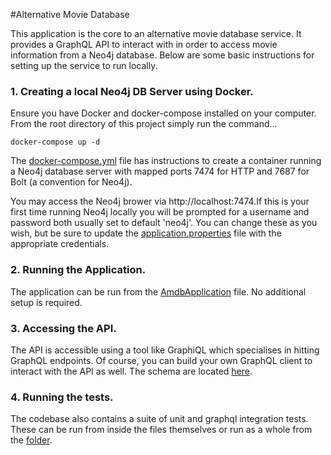 #Alternative Movie Database

This application is the core to an alternative movie database service. 
It provides a GraphQL API to interact with in order to access movie information
from a Neo4j database. Below are some basic instructions for setting up the 
service to run locally.

### 1. Creating a local Neo4j DB Server using Docker.
Ensure you have Docker and docker-compose installed on your computer. From the root
directory of this project simply run the command...
```
docker-compose up -d
```
The [docker-compose.yml](./docker-compose.yml) file has instructions to create a
container running a Neo4j database server with mapped ports 7474 for HTTP and 7687 for Bolt
(a convention for Neo4j). 

You may access the Neo4j brower via http://localhost:7474.If this is your first time 
running Neo4j locally you will be prompted for a username and password both usually
set to default 'neo4j'. You can change these as you wish, but be sure to update the
[application.properties](./src/main/resources/application.properties) file with the
appropriate credentials.

### 2. Running the Application.
The application can be run from the 
[AmdbApplication](./src/main/java/com/rchauhan/amdb/AmdbApplication.java) file.
No additional setup is required.

### 3. Accessing the API.
The API is accessible using a tool like GraphiQL which specialises in hitting GraphQL
endpoints. Of course, you can build your own GraphQL client to interact with the API
as well. The schema are located [here](./src/main/resources/graphql).

### 4. Running the tests.
The codebase also contains a suite of unit and graphql integration tests. These can
be run from inside the files themselves or run as a whole from the 
[folder](./src/main/test/java).